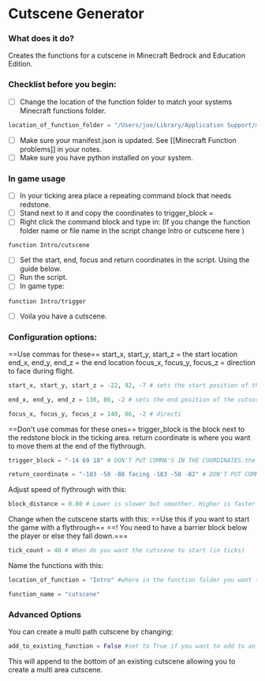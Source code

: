 # Cutscene Generator

### What does it do?
Creates the functions for a cutscene in Minecraft Bedrock and Education Edition.
### Checklist before you begin:

- [ ] Change the location of the function folder to match your systems Minecraft functions folder.
```python
location_of_function_folder = "/Users/joe/Library/Application Support/minecraftpe/games/com.mojang/development_behavior_packs/cadw_bp/functions" #the location of the behaviour pack function folder.
```
- [ ] Make sure your manifest.json is updated.  See [[Minecraft Function problems]] in your notes.
- [ ] Make sure you have python installed on your system.
### In game usage
- [ ] In your ticking area place a repeating command block that needs redstone. 
- [ ] Stand next to it and copy the coordinates to  trigger_block =
- [ ] Right click the command block and type in: (If you change the function folder name or file name in the script change Intro or cutscene here )
```Command
function Intro/cutscene
```
- [ ] Set the start, end, focus and return coordinates in the script. Using the guide below.
- [ ] Run the script.
- [ ] In game type:
```
function Intro/trigger
```
- [ ] Voila you have a cutscene.
### Configuration options:
==Use commas for these==
start_x, start_y, start_z = the start location
end_x, end_y, end_z = the end location
focus_x, focus_y, focus_z = direction to face during flight.
```python
start_x, start_y, start_z = -22, 92, -7 # sets the start position of the cutscene.

end_x, end_y, end_z = 130, 86, -2 # sets the end position of the cutscene.

focus_x, focus_y, focus_z = 140, 86, -2 # directi
```

==Don't use commas for these ones==
trigger_block is the block next to the redstone block in the ticking area. 
return coordinate is where you want to move them at the end of the flythrough.
```python
trigger_block = "-14 69 18" # DON'T PUT COMMA'S IN THE COORDINATES.the xyz of the redstone block that triggers the cutscene.

return_coordinate = "-183 -58 -88 facing -183 -58 -82" # DON'T PUT COMMA'S IN THE COORDINATES. The place you want the player to return to after the cutscene.
```

Adjust speed of flythrough with this:

```python 
block_distance = 0.80 # Lower is slower but smoother. Higher is faster but more jittery. Adjust to your liking.
```

Change when the cutscene starts with this:
==Use this if you want to start the game with a flythrough==
==! You need to have a barrier block below the player or else they fall down.===
```python
tick_count = 40 # When do you want the cutscene to start (in ticks)
```

Name the functions with this:
```python
location_of_function = "Intro" #where in the function folder you want the function to be written.

function_name = "cutscene"
```
### Advanced Options

You can create a multi path cutscene by changing:
```python
add_to_existing_function = False #set to True if you want to add to an existing function.
```
This will append to the bottom of an existing cutscene allowing you to create a multi area cutscene.

